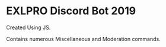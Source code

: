# EXLPRO Discord Bot 2019

Created Using JS. 

Contains numerous Miscellaneous and Moderation commands.

